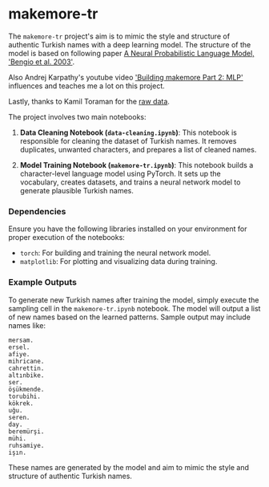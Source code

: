 # makemore-tr

The `makemore-tr` project's aim is to mimic the style and structure of authentic Turkish names with a deep learning model.
The structure of the model is based on following paper [A Neural Probabilistic Language Model, 'Bengio et al. 2003'](https://www.jmlr.org/papers/volume3/bengio03a/bengio03a.pdf).

Also Andrej Karpathy's youtube video ['Building makemore Part 2: MLP'](https://www.youtube.com/watch?v=TCH_1BHY58I&list=PLAqhIrjkxbuWI23v9cThsA9GvCAUhRvKZ&index=3&ab_channel=AndrejKarpathy)  influences and teaches me a lot on this project. 

Lastly, thanks to Kamil Toraman for the [raw data](https://gist.github.com/kvtoraman/f300ae077828c6940d96cd3b19181b3f).

The project involves two main notebooks:

1. **Data Cleaning Notebook (`data-cleaning.ipynb`)**: This notebook is responsible for cleaning the dataset of Turkish names. It removes duplicates, unwanted characters, and prepares a list of cleaned names.

2. **Model Training Notebook (`makemore-tr.ipynb`)**: This notebook builds a character-level language model using PyTorch. It sets up the vocabulary, creates datasets, and trains a neural network model to generate plausible Turkish names.


### Dependencies

Ensure you have the following libraries installed on your environment for proper execution of the notebooks:

- `torch`: For building and training the neural network model.
- `matplotlib`: For plotting and visualizing data during training.

### Example Outputs

To generate new Turkish names after training the model, simply execute the sampling cell in the `makemore-tr.ipynb` notebook. The model will output a list of new names based on the learned patterns. Sample output may include names like:

```
mersam.
ersel.
afiye.
mihricane.
cahrettin.
altınbike.
ser.
öşükmende.
torubihi.
kökrek.
uğu.
seren.
day.
beremürşi.
mühi.
ruhsamiye.
işın.
```

These names are generated by the model and aim to mimic the style and structure of authentic Turkish names.